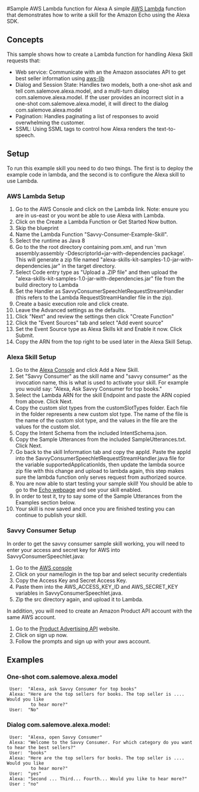 #Sample AWS Lambda function for Alexa
A simple [AWS Lambda](http://aws.amazon.com/lambda) function that demonstrates how to write a skill for the Amazon Echo using the Alexa SDK.

## Concepts
This sample shows how to create a Lambda function for handling Alexa Skill requests that:

- Web service: Communicate with an the Amazon associates API to get best seller information using [aws-lib](https://github.com/livelycode/aws-lib)
- Dialog and Session State: Handles two models, both a one-shot ask and tell com.salemove.alexa.model, and a multi-turn dialog com.salemove.alexa.model.
  If the user provides an incorrect slot in a one-shot com.salemove.alexa.model, it will direct to the dialog com.salemove.alexa.model
- Pagination: Handles paginating a list of responses to avoid overwhelming the customer.
- SSML: Using SSML tags to control how Alexa renders the text-to-speech.

## Setup
To run this example skill you need to do two things. The first is to deploy the example code in lambda, and the second is to configure the Alexa skill to use Lambda.

### AWS Lambda Setup
1. Go to the AWS Console and click on the Lambda link. Note: ensure you are in us-east or you wont be able to use Alexa with Lambda.
2. Click on the Create a Lambda Function or Get Started Now button.
3. Skip the blueprint
4. Name the Lambda Function "Savvy-Consumer-Example-Skill".
5. Select the runtime as Java 8
6. Go to the the root directory containing pom.xml, and run 'mvn assembly:assembly -DdescriptorId=jar-with-dependencies package'. This will generate a zip file named "alexa-skills-kit-samples-1.0-jar-with-dependencies.jar" in the target directory.
7. Select Code entry type as "Upload a .ZIP file" and then upload the "alexa-skills-kit-samples-1.0-jar-with-dependencies.jar" file from the build directory to Lambda
8. Set the Handler as SavvyConsumerSpeechletRequestStreamHandler (this refers to the Lambda RequestStreamHandler file in the zip).
9. Create a basic execution role and click create.
10. Leave the Advanced settings as the defaults.
11. Click "Next" and review the settings then click "Create Function"
12. Click the "Event Sources" tab and select "Add event source"
13. Set the Event Source type as Alexa Skills kit and Enable it now. Click Submit.
14. Copy the ARN from the top right to be used later in the Alexa Skill Setup.

### Alexa Skill Setup
1. Go to the [Alexa Console](https://developer.amazon.com/edw/home.html) and click Add a New Skill.
2. Set "Savvy Consumer" as the skill name and "savvy consumer" as the invocation name, this is what is used to activate your skill. For example you would say: "Alexa, Ask Savvy Consumer for top books."
3. Select the Lambda ARN for the skill Endpoint and paste the ARN copied from above. Click Next.
4. Copy the custom slot types from the customSlotTypes folder. Each file in the folder represents a new custom slot type. The name of the file is the name of the custom slot type, and the values in the file are the values for the custom slot.
5. Copy the Intent Schema from the included IntentSchema.json.
6. Copy the Sample Utterances from the included SampleUtterances.txt. Click Next.
7. Go back to the skill Information tab and copy the appId. Paste the appId into the SavvyConsumerSpeechletRequestStreamHandler.java file for the variable supportedApplicationIds,
   then update the lambda source zip file with this change and upload to lambda again, this step makes sure the lambda function only serves request from authorized source.
8. You are now able to start testing your sample skill! You should be able to go to the [Echo webpage](http://echo.amazon.com/#skills) and see your skill enabled.
9. In order to test it, try to say some of the Sample Utterances from the Examples section below.
10. Your skill is now saved and once you are finished testing you can continue to publish your skill.

### Savvy Consumer Setup
In order to get the savvy consumer sample skill working, you will need to enter your access and secret key for AWS into SavvyConsumerSpeechlet.java:

1. Go to the [AWS console](https://console.aws.amazon.com/)
2. Click on your name/login in the top bar and select security credentials
3. Copy the Access Key and Secret Access Key.
4. Paste them into the AWS_ACCESS_KEY_ID and AWS_SECRET_KEY variables in SavvyConsumerSpeechlet.java.
5. Zip the src directory again, and upload it to Lambda.

In addition, you will need to create an Amazon Product API account with the same AWS account.

1. Go to the [Product Advertising API](https://affiliate-program.amazon.com/gp/advertising/api/detail/main.html) website.
2. Click on sign up now.
3. Follow the prompts and sign up with your aws account.

## Examples
### One-shot com.salemove.alexa.model
     User:  "Alexa, ask Savvy Consumer for top books"
     Alexa: "Here are the top sellers for books. The top seller is .... Would you like
             to hear more?"
     User:  "No"

### Dialog com.salemove.alexa.model:
     User:  "Alexa, open Savvy Consumer"
     Alexa: "Welcome to the Savvy Consumer. For which category do you want to hear the best sellers?"
     User:  "books"
     Alexa: "Here are the top sellers for books. The top seller is .... Would you like
             to hear more?"
     User:  "yes"
     Alexa: "Second ... Third... Fourth... Would you like to hear more?"
     User : "no"
